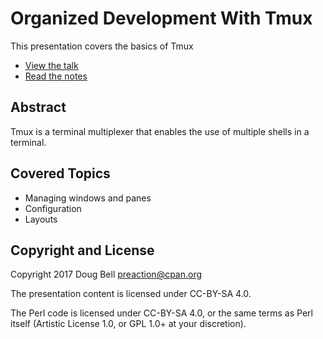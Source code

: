 
# Organized Development With Tmux

This presentation covers the basics of Tmux

* [View the talk](https://www.youtube.com/watch?v=o7Dg1kmjhfQ)
* [Read the notes](https://github.com/preaction/Organized-Development-With-Tmux/blob/master/slides.md)

## Abstract

Tmux is a terminal multiplexer that enables the use of multiple shells in a terminal.

## Covered Topics

* Managing windows and panes
* Configuration
* Layouts

## Copyright and License

Copyright 2017 Doug Bell <preaction@cpan.org>

The presentation content is licensed under CC-BY-SA 4.0.

The Perl code is licensed under CC-BY-SA 4.0, or the same terms as Perl
itself (Artistic License 1.0, or GPL 1.0+ at your discretion).

